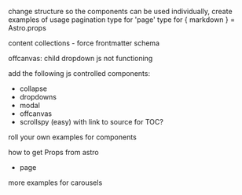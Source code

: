
change structure so the components can be used individually, create examples of usage
pagination type for 'page'
type for { markdown } = Astro.props

content collections - force frontmatter schema

offcanvas: child dropdown js not functioning

add the following js controlled components:

- collapse
- dropdowns
- modal
- offcanvas
- scrollspy (easy) with link to source for TOC?

roll your own examples for components

how to get Props from astro 
 
- page

more examples for carousels
